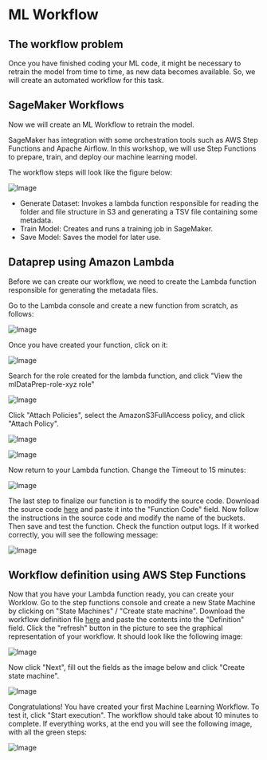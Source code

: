 # ML Workflow

## The workflow problem

Once you have finished coding your ML code, it might be necessary to retrain the model from time to time, as new data becomes available. So, we will create an automated workflow for this task.

## SageMaker Workflows

Now we will create an ML Workflow to retrain the model.

SageMaker has integration with some orchestration tools such as AWS Step Functions and Apache Airflow.
In this workshop, we will use Step Functions to prepare, train, and deploy our machine learning model.

The workflow steps will look like the figure below:

![Image](./images/Figure_1.png)

- Generate Dataset: Invokes a lambda function responsible for reading the folder and file structure in S3 and generating a TSV file containing some metadata.
- Train Model: Creates and runs a training job in SageMaker.
- Save Model: Saves the model for later use.

## Dataprep using Amazon Lambda

Before we can create our workflow, we need to create the Lambda function responsible for generating the metadata files.

Go to the Lambda console and create a new function from scratch, as follows:

![Image](./images/Figure_2.png)

Once you have created your function, click on it:

![Image](./images/Figure_3.png)

Search for the role created for the lambda function, and click "View the mlDataPrep-role-xyz role"

![Image](./images/Figure_4.png)

Click "Attach Policies", select the AmazonS3FullAccess policy, and click "Attach Policy".

![Image](./images/Figure_5.png)

![Image](./images/Figure_6.png)

Now return to your Lambda function. Change the Timeout to 15 minutes:

![Image](./images/Figure_7.png)

The last step to finalize our function is to modify the source code. Download the source code [here](https://raw.githubusercontent.com/gabrielmartinigit/melissa_workshop/master/workflow/code/generate_lst_lambda_template.py) and paste it into the "Function Code" field.
Now follow the instructions in the source code and modify the name of the buckets. Then save and test the function.
Check the function output logs. If it worked correctly, you will see the following message:

![Image](./images/Figure_8.png)

## Workflow definition using AWS Step Functions

Now that you have your Lambda function ready, you can create your Worklow.
Go to the step functions console and create a new State Machine by clicking on "State Machines" / "Create state machine".
Download the workflow definition file [here](https://raw.githubusercontent.com/gabrielmartinigit/melissa_workshop/master/workflow/code/model_workflow_template.json) and paste the contents into the "Definition" field.
Click the "refresh" button in the picture to see the graphical representation of your workflow. It should look like the following image:

![Image](./images/Figure_9.png)

Now click "Next", fill out the fields as the image below and click "Create state machine".

![Image](./images/Figure_10.png)

Congratulations! You have created your first Machine Learning Workflow. To test it, click "Start execution".
The workflow should take about 10 minutes to complete. If everything works, at the end you will see the following image, with all the green steps:

![Image](./images/Figure_11.png)
